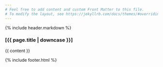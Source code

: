 ```yaml
---
# Feel free to add content and custom Front Matter to this file.
# To modify the layout, see https://jekyllrb.com/docs/themes/#overriding-theme-defaults
---
```


{% include header.markdown %}

<div class="container">
  <div class="row">
    <div class="page col-sm-12 col-md-8 offset-md-2">
      <h3 class="text-right mb-4">[{{ page.title | downcase }}]</h3>
      {{ content }}
    </div>
    <!-- end of .page .col-sm-8 etc -->
  </div>
  <!-- end of .row -->
</div>

{% include footer.html %}
